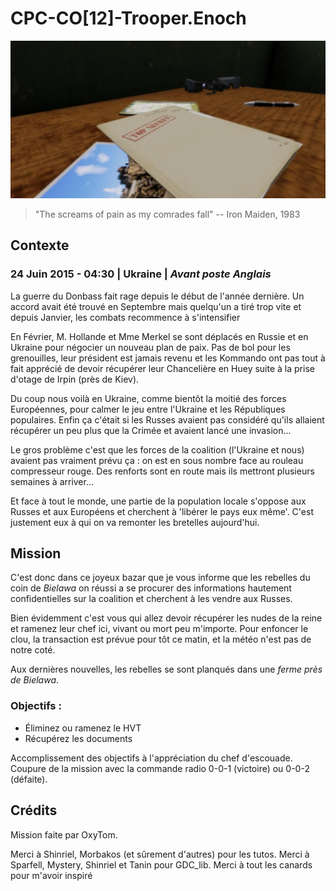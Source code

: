 # CPC-CO[12]-Trooper.Enoch

![loading image](./loading.jpg)

> "The screams of pain as my comrades fall"
> -- Iron Maiden, 1983

## Contexte

### 24 Juin 2015 - 04:30 | Ukraine | _Avant poste Anglais_

La guerre du Donbass fait rage depuis le début de l'année dernière. Un accord avait été trouvé en Septembre mais quelqu'un a tiré trop vite et depuis Janvier, les combats recommence à s'intensifier

En Février, M. Hollande et Mme Merkel se sont déplacés en Russie et en Ukraine pour négocier un nouveau plan de paix. Pas de bol pour les grenouilles, leur président est jamais revenu et les Kommando ont pas tout à fait apprécié de devoir récupérer leur Chancelière en Huey suite à la prise d'otage de Irpin (près de Kiev).

Du coup nous voilà en Ukraine, comme bientôt la moitié des forces Européennes, pour calmer le jeu entre l'Ukraine et les Républiques populaires. Enfin ça c'était si les Russes avaient pas considéré qu'ils allaient récupérer un peu plus que la Crimée et avaient lancé une invasion...

Le gros problème c'est que les forces de la coalition (l'Ukraine et nous) avaient pas vraiment prévu ça : on est en sous nombre face au rouleau compresseur rouge. Des renforts sont en route mais ils mettront plusieurs semaines à arriver...

Et face à tout le monde, une partie de la population locale s'oppose aux Russes et aux Européens et cherchent à 'libérer le pays eux même'. C'est justement eux à qui on va remonter les bretelles aujourd'hui.

## Mission

C'est donc dans ce joyeux bazar que je vous informe que les rebelles du coin de _Bielawa_ on réussi a se procurer des informations hautement confidentielles sur la coalition et cherchent à les vendre aux Russes.

Bien évidemment c'est vous qui allez devoir récupérer les nudes de la reine et ramenez leur chef ici, vivant ou mort peu m'importe.
Pour enfoncer le clou, la transaction est prévue pour tôt ce matin, et la météo n'est pas de notre coté.

Aux dernières nouvelles, les rebelles se sont planqués dans une _ferme près de Bielawa_.

### Objectifs :

- Éliminez ou ramenez le HVT
- Récupérez les documents

Accomplissement des objectifs à l'appréciation du chef d'escouade.
Coupure de la mission avec la commande radio 0-0-1 (victoire) ou 0-0-2 (défaite).

## Crédits

Mission faite par OxyTom.

Merci à Shinriel, Morbakos (et sûrement d'autres) pour les tutos.
Merci à Sparfell, Mystery, Shinriel et Tanin pour GDC_lib.
Merci à tout les canards pour m'avoir inspiré
